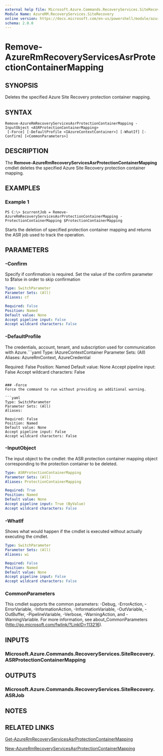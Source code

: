 ```yaml
---
external help file: Microsoft.Azure.Commands.RecoveryServices.SiteRecovery.dll-Help.xml
Module Name: AzureRM.RecoveryServices.SiteRecovery
online version: https://docs.microsoft.com/en-us/powershell/module/azurerm.recoveryservices.siterecovery/remove-azurermrecoveryservicesasrprotectioncontainermapping
schema: 2.0.0
---
```


# Remove-AzureRmRecoveryServicesAsrProtectionContainerMapping

## SYNOPSIS
Deletes the specified Azure Site Recovery protection container mapping.

## SYNTAX

```
Remove-AzureRmRecoveryServicesAsrProtectionContainerMapping -InputObject <ASRProtectionContainerMapping>
 [-Force] [-DefaultProfile <IAzureContextContainer>] [-WhatIf] [-Confirm] [<CommonParameters>]
```

## DESCRIPTION
The **Remove-AzureRmRecoveryServicesAsrProtectionContainerMapping** cmdlet deletes the specified Azure Site Recovery protection container mapping.

## EXAMPLES

### Example 1
```
PS C:\> $currentJob = Remove-AzureRmRecoveryServicesAsrProtectionContainerMapping -ProtectionContainerMapping $ProtectionContainerMapping
```

Starts the deletion of specified protection container mapping and returns the ASR job used to track the operation.

## PARAMETERS

### -Confirm
Specify if confirmation is required. Set the value of the confirm parameter to $false in order to skip confirmation

```yaml
Type: SwitchParameter
Parameter Sets: (All)
Aliases: cf

Required: False
Position: Named
Default value: None
Accept pipeline input: False
Accept wildcard characters: False
```

### -DefaultProfile
The credentials, account, tenant, and subscription used for communication with Azure.```yaml
Type: IAzureContextContainer
Parameter Sets: (All)
Aliases: AzureRmContext, AzureCredential

Required: False
Position: Named
Default value: None
Accept pipeline input: False
Accept wildcard characters: False
```

### -Force
Force the command to run without providing an additional warning.

```yaml
Type: SwitchParameter
Parameter Sets: (All)
Aliases:

Required: False
Position: Named
Default value: None
Accept pipeline input: False
Accept wildcard characters: False
```

### -InputObject
The input object to the cmdlet: the ASR protection container mapping object corresponding to the protection container to be deleted.

```yaml
Type: ASRProtectionContainerMapping
Parameter Sets: (All)
Aliases: ProtectionContainerMapping

Required: True
Position: Named
Default value: None
Accept pipeline input: True (ByValue)
Accept wildcard characters: False
```

### -WhatIf
Shows what would happen if the cmdlet is executed without actually executing the cmdlet.

```yaml
Type: SwitchParameter
Parameter Sets: (All)
Aliases: wi

Required: False
Position: Named
Default value: None
Accept pipeline input: False
Accept wildcard characters: False
```

### CommonParameters
This cmdlet supports the common parameters: -Debug, -ErrorAction, -ErrorVariable, -InformationAction, -InformationVariable, -OutVariable, -OutBuffer, -PipelineVariable, -Verbose, -WarningAction, and -WarningVariable. For more information, see about_CommonParameters (http://go.microsoft.com/fwlink/?LinkID=113216).

## INPUTS

### Microsoft.Azure.Commands.RecoveryServices.SiteRecovery.ASRProtectionContainerMapping

## OUTPUTS

### Microsoft.Azure.Commands.RecoveryServices.SiteRecovery.ASRJob

## NOTES

## RELATED LINKS

[Get-AzureRmRecoveryServicesAsrProtectionContainerMapping](./Get-AzureRmRecoveryServicesAsrProtectionContainerMapping.md)

[New-AzureRmRecoveryServicesAsrProtectionContainerMapping](./New-AzureRmRecoveryServicesAsrProtectionContainerMapping.md)

